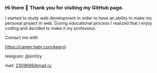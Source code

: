 ### Hi there 👋 Thank you for visiting my GitHub page. 

I started to study web development in order to have an ability to make my personal project in web. During educational process I realized that I enjoy coding and decided to make it my profession.


Contact me with

https://career.habr.com/keeryl

telegram: @kirillzy

mail: 2309696@mail.ru

